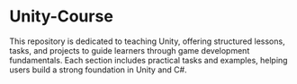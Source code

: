 # Unity-Course
This repository is dedicated to teaching Unity, offering structured lessons, tasks, and projects to guide learners through game development fundamentals. Each section includes practical tasks and examples, helping users build a strong foundation in Unity and C#.
